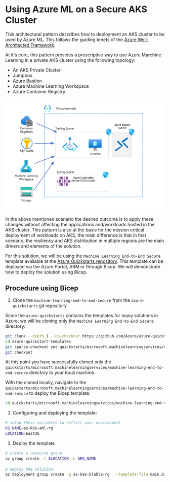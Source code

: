 # Using Azure ML on a Secure AKS Cluster

This architectural pattern describes how to deployment an AKS cluster to be used by Azure ML. This follows the guiding tenets of the [Azure Well-Architected Framework](https://learn.microsoft.com/azure/architecture/framework/). 

At it's core, this pattern provides a prescriptive way to use Azure Marchine Learning in a private AKS cluster using the following topology:

 - An AKS Private Cluster
 - Jumpbox
 - Azure Bastion
 - Azure Machine Learning Workspace
 - Azure Container Registry

 ![Architectural diagram for the AzureML baseline scenario.](./media/aks-ml-baseline.png)

In the above mentioned scenario the desired outcome is to apply these changes without affecting the applications and/workloads hosted in the AKS cluster.
This pattern is also at the basis for the mission critical deployment of workloads on AKS, the main difference is that in that scenario, the resiliency and AKS distribution in multiple regions are the main drivers and elements of the solution.

For this solution, we will be using the `Machine Learning End-to-End Secure` template available at the [Azure Quickstarts repository](https://github.com/Azure/azure-quickstart-templates/tree/master/quickstarts/microsoft.machinelearningservices/machine-learning-end-to-end-secure). This template can be deployed via the Azure Portal, ARM or through Bicep. We will demonstrate how to deploy the solution using Bicep.

## Procedure using Bicep

1. Clone the `machine-learning-end-to-end-secure` from the `azure-quickstarts` git repository

Since the `azure-quickstarts` contains the templates for many solutions in Azure, we will be cloning only the `Machine Learning End-to-End Secure` directory:

```bash
git clone --depth 1 --no-checkout https://github.com/Azure/azure-quickstart-templates.git
cd azure-quickstart-templates
git sparse-checkout set quickstarts/microsoft.machinelearningservices/machine-learning-end-to-end-secure
git checkout
```

At this point you have successfully cloned only the `quickstarts/microsoft.machinelearningservices/machine-learning-end-to-end-secure` directory to your local machine. 

With the cloned locally, navigate to the `quickstarts/microsoft.machinelearningservices/machine-learning-end-to-end-secure` to deploy the Bicep template:

```bash
cd quickstarts/microsoft.machinelearningservices/machine-learning-end-to-end-secure
```

1. Configuring and deploying the template:

```bash
# setup these variables to reflect your environment
RG_NAME=az-k8s-aml-rg
LOCATION=EastUS
```

1. Deploy the template
```bash
# create a resource group
az group create -l $LOCATION -n $RG_NAME

# deploy the solution
az deployment group create -g az-k8s-blabla-rg  --template-file main.bicep
```
